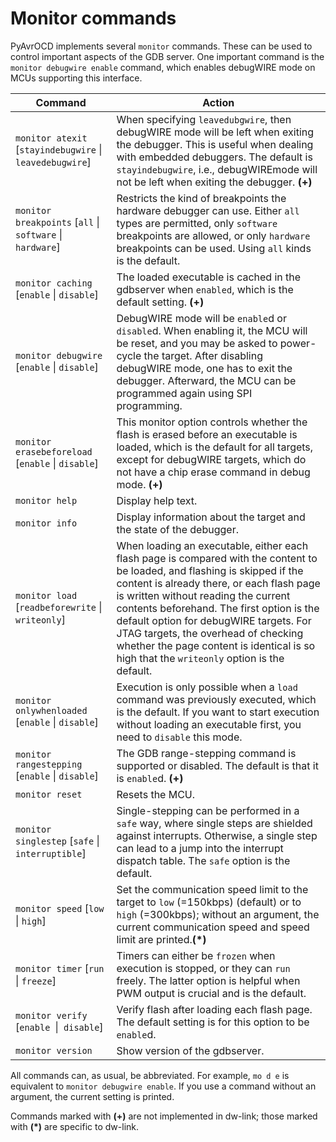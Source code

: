 # Monitor commands

PyAvrOCD implements several `monitor` commands. These can be used to control important aspects of the GDB server. One important command is the `monitor debugwire enable` command, which enables debugWIRE mode on MCUs supporting this interface.

| Command                                                | Action                                                       |
| ------------------------------------------------------ | ------------------------------------------------------------ |
| `monitor atexit` [`stayindebugwire` \| `leavedebugwire`] | When specifying `leavedubgwire`, then debugWIRE mode will be left when exiting the debugger. This is useful when dealing with embedded debuggers. The default is `stayindebugwire`, i.e., debugWIREmode will not be left when exiting the debugger. **(+)** |
| `monitor breakpoints` [`all` \| `software` \| `hardware`]  | Restricts the kind of breakpoints the hardware debugger can use. Either `all` types are permitted, only `software` breakpoints are allowed, or only `hardware` breakpoints can be used. Using `all` kinds is the default. |
| `monitor caching` [`enable` \| `disable`]                | The loaded executable is cached in the gdbserver when `enabled`, which is the default setting. **(+)** |
| `monitor debugwire` [`enable` \| `disable`]              | DebugWIRE mode will be `enable`d or `disable`d. When enabling it, the MCU will be reset, and you may be asked to power-cycle the target. After disabling debugWIRE mode, one has to exit the debugger. Afterward, the MCU can be programmed again using SPI programming.<br> |
| `monitor erasebeforeload` [`enable` \| `disable`]        | This monitor option controls whether the flash is erased before an executable is loaded, which is the default for all targets, except for debugWIRE targets, which do not have a chip erase command in debug mode. **(+)** |
| `monitor help`                                         | Display help text.                                           |
| `monitor info`                                         | Display information about the target and the state of the debugger. |
| `monitor load` [`readbeforewrite` \| `writeonly`]        | When loading an executable, either each flash page is compared with the content to be loaded, and flashing is skipped if the content is already there, or each flash page is written without reading the current contents beforehand. The first option is the default option for debugWIRE targets. For JTAG targets, the overhead of checking whether the page content is identical is so high that the `writeonly` option is the default. |
| `monitor onlywhenloaded` [`enable` \| `disable`]         | Execution is only possible when a `load` command was previously executed, which is the default. If you want to start execution without loading an executable first, you need to `disable` this mode. |
| `monitor rangestepping `[`enable` \| `disable`]          | The GDB range-stepping command is supported or disabled. The default is that it is `enable`d.  **(+)** |
| `monitor reset`                                        | Resets the MCU.                                              |
| `monitor singlestep` [`safe` \| `interruptible`]         | Single-stepping can be performed in a `safe` way, where single steps are shielded against interrupts. Otherwise, a single step can lead to a jump into the interrupt dispatch table. The `safe` option is the default. |
| `monitor speed` [`low` \| `high`]                        | Set the communication speed limit to the target to `low` (=150kbps) (default) or to `high` (=300kbps); without an argument, the current communication speed and speed limit are printed.**(*)** |
| `monitor timer` [`run` \| `freeze`]                      | Timers can either be `frozen` when execution is stopped, or they can `run` freely. The latter option is helpful when PWM output is crucial and is the default. |
| `monitor verify` [`enable `\|` disable`]                 | Verify flash after loading each flash page. The default setting is for this option to be `enable`d. |
| `monitor version`                                      | Show version of the gdbserver.                               |

All commands can, as usual, be abbreviated. For example, `mo d e` is equivalent to `monitor debugwire enable`. If you use a command without an argument, the current setting is printed.

Commands marked with **(+)** are not implemented in dw-link; those marked with **(*)** are specific to dw-link.

